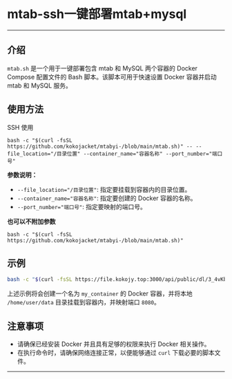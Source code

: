 # mtab-ssh一键部署mtab+mysql
---

## 介绍
`mtab.sh` 是一个用于一键部署包含 mtab 和 MySQL 两个容器的 Docker Compose 配置文件的 Bash 脚本。该脚本可用于快速设置 Docker 容器并启动 mtab 和 MySQL 服务。

## 使用方法
SSH 使用
```
bash -c "$(curl -fsSL https://github.com/kokojacket/mtabyi-/blob/main/mtab.sh)" -- --file_location="/目录位置" --container_name="容器名称" --port_number="端口号"
```

**参数说明：**
- `--file_location="/目录位置"`: 指定要挂载到容器内的目录位置。
- `--container_name="容器名称"`: 指定要创建的 Docker 容器的名称。
- `--port_number="端口号"`: 指定要映射的端口号。

**也可以不附加参数**
```
bash -c "$(curl -fsSL https://github.com/kokojacket/mtabyi-/blob/main/mtab.sh)" 
```

## 示例
```bash
bash -c "$(curl -fsSL https://file.kokojy.top:3000/api/public/dl/3_4vKbRT/docker/git/mtab.sh)" -- --file_location="/home/user/data" --container_name="my_container" --port_number="8080"
```
上述示例将会创建一个名为 `my_container` 的 Docker 容器，并将本地 `/home/user/data` 目录挂载到容器内，并映射端口 `8080`。

## 注意事项
- 请确保已经安装 Docker 并且具有足够的权限来执行 Docker 相关操作。
- 在执行命令时，请确保网络连接正常，以便能够通过 `curl` 下载必要的脚本文件。

---
